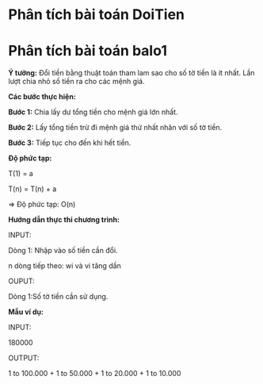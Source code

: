 # Phân tích bài toán DoiTien

# Phân tích bài toán balo1

**Ý tưởng:** Đổi tiền bằng thuật toán tham lam sao cho số tờ tiền là ít nhất. Lần lượt chia nhỏ số tiền ra cho các mệnh giá.

**Các bước thực hiện:**

**Bước 1:** Chia lấy dư tổng tiền cho mệnh giá lớn nhất.

**Bước 2:** Lấy tổng tiền trừ đi mệnh giá thứ nhất nhân với số tờ tiền.

**Bước 3:** Tiếp tục cho đến khi hết tiền.


**Độ phức tạp:**

T(1) = a

T(n) = T(n) + a

=> Độ phức tạp: O(n)

**Hướng dẫn thực thi chương trình:** 

INPUT:

Dòng 1: Nhập vào số tiền cần đổi.

n dòng tiếp theo: wi và vi tăng dần

OUPUT:

Dòng 1:Số tờ tiền cần sử dụng.

**Mẫu ví dụ:**

INPUT:

180000

OUTPUT:

1 to 100.000 + 1 to 50.000 + 1 to 20.000 + 1 to 10.000
